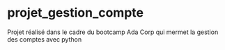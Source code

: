 # projet_gestion_compte
Projet réalisé dans le cadre du bootcamp Ada Corp qui mermet la gestion des comptes avec python
